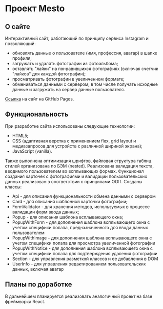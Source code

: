 # Проект Mesto

## О сайте
Интерактивный сайт, работающий по принципу сервиса Instagram и позволяющий:
* обновлять данные о пользователе (имя, профессия, аватар) в шапке профиля;
* загружать и удалять фотографии из фотоальбома;
* оставлять "лайки" на понравившихся фотографиях (включая счетчик "лайков" для каждой фотографии);
* просматривать фотографии в увеличенном формате;
* обмениваться данными с сервером, в том числе получать исходные данные и загружать на сервер данные пользователя.

[Ссылка](https://knaklaut.github.io/mesto/index.html) на сайт на GitHub Pages.

## Функциональность
При разработке сайта использованы следующие технологии:
* HTML5;
* CSS (адаптивная верстка с применением flex, grid layout и медиазапросов для устройств с различной шириной экрана);
* JavaScript (vanilla).

Также выполнена оптимизация шрифтов, файловая структура таблиц стилей организована по БЭМ (nested).
Реализована валидация текста, вводимого пользователем во всплывающих формах.
Функционал создания карточек с фотографиями и валидации пользовательских данных реализован в соответствии с принципами ООП. Созданы классы:
* Api - для описания функциональности обмена данными с сервером
* Card - для описания шаблонной карточки фотографии;
* FormValidator - для хранения методов, используемых в процессе валидации форм ввода данных;
* Popup - для описания шаблона всплывающего окна;
* PopupWithForm - для дополнения шаблона всплывающего окна с учетом специфики попапа, предназначенного для ввода данных пользователем
* PopupWithImage - для дополнения шаблона всплывающего окна с учетом специфики попапа для просмотра увеличенной фотографии
* PopupWithNotice - для дополнения шаблона всплывающего окна с учетом специфики попапа для подтверждения удаления фотографии
* Section - для управления разметкой классов и ее добавления в DOM
* UserInfo - для управления редактированием пользовательских данных, включая аватар

## Планы по доработке
В дальнейшем планируется реализовать аналогичный проект на базе фреймворка React.
